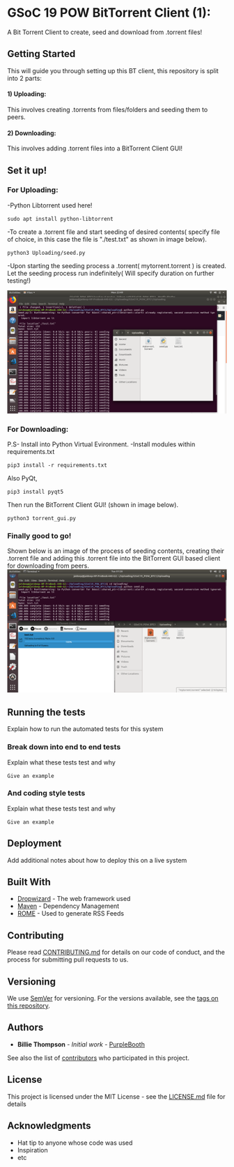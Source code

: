 # GSoC 19 POW BitTorrent Client (1):
A Bit Torrent Client to create, seed and download from .torrent files!

## Getting Started

This will guide you through setting up this BT client, this repository is split into 2 parts:

#### 1) Uploading:
This involves creating .torrents from files/folders and seeding them to peers.

#### 2) Downloading:
This involves adding .torrent files into a BitTorrent Client GUI!

## Set it up!

### For Uploading:

-Python Libtorrent used here!
```
sudo apt install python-libtorrent
```
-To create a .torrent file and start seeding of desired contents( specify file of choice, in this case the file is "./test.txt" as shown in image below).
```
python3 Uploading/seed.py
```
-Upon starting the seeding process a .torrent( mytorrent.torrent ) is created. Let the seeding process run indefinitely( Will specify duration on further testing!)

![](images/seeding.png)



### For Downloading:
P.S- Install into Python Virtual Evironment.
-Install modules within requirements.txt
```
pip3 install -r requirements.txt 

```
Also PyQt,

```
pip3 install pyqt5

```
Then run the BitTorrent Client GUI! (shown in image below).

```
python3 torrent_gui.py 
```

### Finally good to go!
Shown below is an image of the process of seeding contents, creating their .torrent file and adding this .torrent file into the BitTorrent GUI based client for downloading from peers.
![](images/download.png)


## Running the tests

Explain how to run the automated tests for this system

### Break down into end to end tests

Explain what these tests test and why

```
Give an example
```

### And coding style tests

Explain what these tests test and why

```
Give an example
```

## Deployment

Add additional notes about how to deploy this on a live system

## Built With

* [Dropwizard](http://www.dropwizard.io/1.0.2/docs/) - The web framework used
* [Maven](https://maven.apache.org/) - Dependency Management
* [ROME](https://rometools.github.io/rome/) - Used to generate RSS Feeds

## Contributing

Please read [CONTRIBUTING.md](https://gist.github.com/PurpleBooth/b24679402957c63ec426) for details on our code of conduct, and the process for submitting pull requests to us.

## Versioning

We use [SemVer](http://semver.org/) for versioning. For the versions available, see the [tags on this repository](https://github.com/your/project/tags). 

## Authors

* **Billie Thompson** - *Initial work* - [PurpleBooth](https://github.com/PurpleBooth)

See also the list of [contributors](https://github.com/your/project/contributors) who participated in this project.

## License

This project is licensed under the MIT License - see the [LICENSE.md](LICENSE.md) file for details

## Acknowledgments

* Hat tip to anyone whose code was used
* Inspiration
* etc

